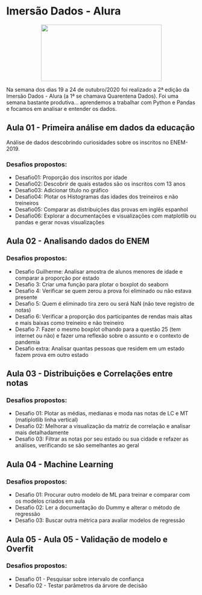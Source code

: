 # Imersão Dados - Alura

<div align="center">
<img src="https://user-images.githubusercontent.com/45247383/98443998-db173000-20ed-11eb-976d-7f3c090bf025.jpg" width="320" height="150">
</div>

Na semana dos dias 19 a 24 de outubro/2020 foi realizado a 2ª edição da Imersão Dados - Alura (a 1ª se chamava Quarentena Dados). Foi uma semana bastante produtiva... aprendemos
a trabalhar com Python e Pandas e focamos em analisar e entender os dados.

## Aula 01 - Primeira análise em dados da educação

Análise de dados descobrindo curiosidades sobre os inscritos no ENEM-2019.

### Desafios propostos:
- Desafio01: Proporção dos inscritos por idade
- Desafio02: Descobrir de quais estados são os inscritos com 13 anos
- Desafio03: Adicionar título no gráfico
- Desafio04: Plotar os Histogramas das idades dos treineiros e não treineiros
- Desafio05: Comparar as distribuições das provas em inglês espanhol
- Desafio06: Explorar a documentações e visualizações com matplotlib ou pandas e gerar novas visualizações

## Aula 02 - Analisando dados do ENEM

### Desafios propostos:
- Desafio Guilherme: Analisar amostra de alunos menores de idade e comparar a proporção por estado
- Desafio 3: Criar uma função para plotar o boxplot do seaborn
- Desafio 4: Verificar se quem zerou a prova foi eliminado ou não estava presente
- Desafio 5: Quem é eliminado tira zero ou será NaN (não teve registro de notas)
- Desafio 6: Verificar a proporção dos participantes de rendas mais altas e mais baixas como treineiro e não treineiro
- Desafio 7: Fazer o mesmo boxplot olhando para a questão 25 (tem internet ou não) e fazer uma reflexão sobre o assunto e o contexto de pandemia
- Desafio extra: Analisar quantas pessoas que residem em um estado fazem prova em outro estado

## Aula 03 - Distribuições e Correlações entre notas

### Desafios propostos:
- Desafio 01: Plotar as médias, medianas e moda nas notas de LC e MT (matiplotlib linha vertical)
- Desafio 02: Melhorar a visualização da matriz de correlação e analisar mais detalhadamente
- Desafio 03: Filtrar as notas por seu estado ou sua cidade e refazer as análises, verificando se são semelhantes ao geral

## Aula 04 - Machine Learning

### Desafios propostos:
- Desafio 01: Procurar outro modelo de ML para treinar e comparar com os modelos criados em aula
- Desafio 02: Ler a documentação do Dummy e alterar o método de regressão
- Desafio 03: Buscar outra métrica para avaliar modelos de regressão

## Aula 05 - Aula 05 - Validação de modelo e Overfit

### Desafios propostos:
- Desafio 01 - Pesquisar sobre intervalo de confiança
- Desafio 02 - Testar parâmetros da árvore de decisão
